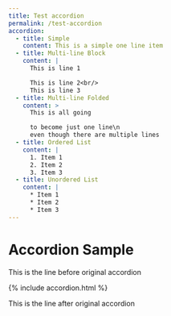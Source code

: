 ```yaml
---
title: Test accordion
permalink: /test-accordion
accordion:
  - title: Simple
    content: This is a simple one line item
  - title: Multi-line Block
    content: |
      This is line 1

      This is line 2<br/>
      This is line 3
  - title: Multi-line Folded
    content: >
      This is all going

      to become just one line\n
      even though there are multiple lines
  - title: Ordered List
    content: |
      1. Item 1
      2. Item 2
      3. Item 3
  - title: Unordered List
    content: |
      * Item 1
      * Item 2
      * Item 3
---
```


# Accordion Sample

This is the line before original accordion

{% include accordion.html %}

This is the line after original accordion
